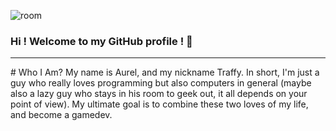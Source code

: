 ![room](https://github.com/aurelatioukpe/GitHub-Profile/assets/146479577/df1ad04c-8a18-4b2b-ac68-0d8b4e8ca89a)
### Hi ! Welcome to my GitHub profile ! 👋
<hr>
# Who I Am? 
My name is Aurel, and my nickname Traffy. 
In short, I'm just a guy who really loves programming but also computers in general (maybe also a lazy guy who stays in his room to geek out, it all depends on your point of view). 
My ultimate goal is to combine these two loves of my life, and become a gamedev.
